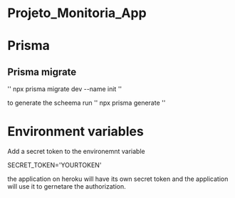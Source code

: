 # Projeto_Monitoria_App


# Prisma

## Prisma migrate
'' npx prisma migrate dev --name init '' 

to generate the scheema run 
'' npx prisma generate ''


# Environment variables

Add a secret token to the environemnt variable

SECRET_TOKEN='YOURTOKEN'

the application on heroku will have its own secret token and the application will use it to gernetare the authorization.

